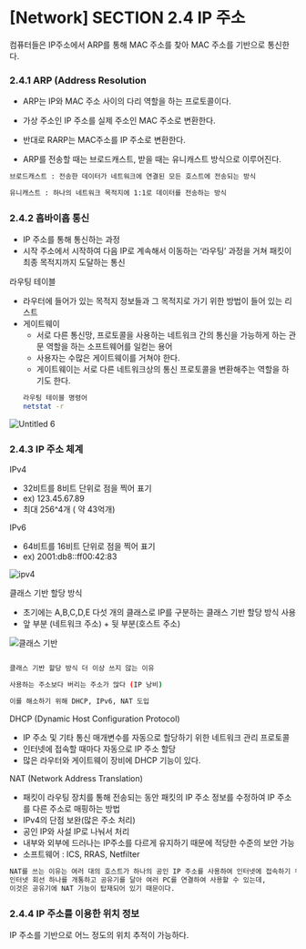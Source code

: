 # [Network] SECTION 2.4 IP 주소

컴퓨터들은 IP주소에서 ARP를 통해 MAC 주소를 찾아 MAC 주소를 기반으로 통신한다.

### 2.4.1 ARP (Address Resolution

- ARP는 IP와 MAC 주소 사이의 다리 역할을 하는 프로토콜이다.
- 가상 주소인 IP 주소를 실제 주소인 MAC 주소로 변환한다.
- 반대로 RARP는 MAC주소를 IP 주소로 변환한다.

- ARP를 전송할 때는 브로드캐스트, 받을 때는 유니캐스트 방식으로 이루어진다.

```bash
브로드캐스트 : 전송한 데이터가 네트워크에 연결된 모든 호스트에 전송되는 방식

유니캐스트 : 하나의 네트워크 목적지에 1:1로 데이터를 전송하는 방식
```

### 2.4.2 홉바이홉 통신

- IP 주소를 통해 통신하는 과정
- 시작 주소에서 시작하여 다음 IP로 계속해서 이동하는 ‘라우팅’ 과정을 거쳐 패킷이 최종 목적지까지 도달하는 통신

라우팅 테이블

- 라우터에 들어가 있는 목적지 정보들과 그 목적지로 가기 위한 방법이 들어 있는 리스트
- 게이트웨이
  - 서로 다른 통신망, 프로토콜을 사용하는 네트워크 간의 통신을 가능하게 하는 관문 역할을 하는 소프트웨어를 일컫는 용어
  - 사용자는 수많은 게이트웨이를 거쳐야 한다.
  - 게이트웨이는 서로 다른 네트워크상의 통신 프로토콜을 변환해주는 역할을 하기도 한다.
  ```bash
  라우팅 테이블 명령어
  netstat -r
  ```
![Untitled 6](https://user-images.githubusercontent.com/40704078/209028734-a68eb1e5-35b2-4862-9eb3-bbd3493c5fcd.png)

### 2.4.3 IP 주소 체계

IPv4

- 32비트를 8비트 단위로 점을 찍어 표기
- ex) 123.45.67.89
- 최대 256^4개 ( 약 43억개)

IPv6

- 64비트를 16비트 단위로 점을 찍어 표기
- ex) 2001:db8::ff00:42:83

![ipv4](https://user-images.githubusercontent.com/40704078/209029368-a8733a3e-dc87-4abf-acce-5fba712df180.PNG)

클래스 기반 할당 방식

- 초기에는 A,B,C,D,E 다섯 개의 클래스로 IP를 구분하는 클래스 기반 할당 방식 사용
- 앞 부분 (네트워크 주소) + 뒷 부분(호스트 주소)

![클래스 기반](https://user-images.githubusercontent.com/40704078/209029457-98cecd39-0c7d-44bc-a313-fe8177865250.PNG)

```bash

클래스 기반 할당 방식 더 이상 쓰지 않는 이유

사용하는 주소보다 버리는 주소가 많다 (IP 낭비)

이를 해소하기 위해 DHCP, IPv6, NAT 도입
```

DHCP (Dynamic Host Configuration Protocol)

- IP 주소 및 기타 통신 매개변수를 자동으로 할당하기 위한 네트워크 관리 프로토콜
- 인터넷에 접속할 때마다 자동으로 IP 주소 할당
- 많은 라우터와 게이트웨이 장비에 DHCP 기능이 있다.

NAT (Network Address Translation)

- 패킷이 라우팅 장치를 통해 전송되는 동안 패킷의 IP 주소 정보를 수정하여 IP 주소를 다른 주소로 매핑하는 방법
- IPv4의 단점 보완(많은 주소 처리)
- 공인 IP와 사설 IP로 나눠서 처리
- 내부와 외부에 드러나는 IP주소를 다르게 유지하기 때문에 적당한 수준의 보안 가능
- 소프트웨어 : ICS, RRAS, Netfilter

```bash
NAT를 쓰는 이유는 여러 대의 호스트가 하나의 공인 IP 주소를 사용하여 인터넷에 접속하기 위함이다.
인터넷 회선 하나를 개통하고 공유기를 달아 여러 PC를 연결하여 사용할 수 있는데,
이것은 공유기에 NAT 기능이 탑재되어 있기 때문이다.
```

### 2.4.4 IP 주소를 이용한 위치 정보

IP 주소를 기반으로 어느 정도의 위치 추적이 가능하다.
